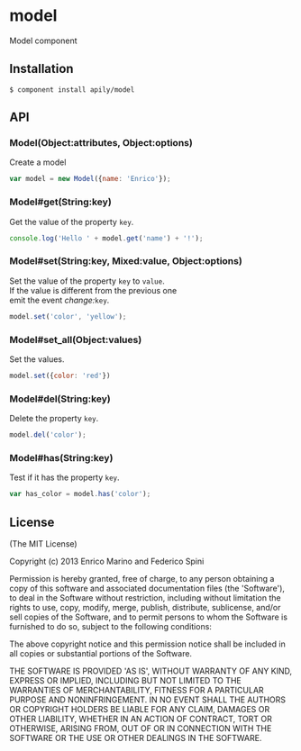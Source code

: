 # model

Model component

## Installation

    $ component install apily/model

## API

### Model(Object:attributes, Object:options)

Create a model

```js
var model = new Model({name: 'Enrico'});
```

### Model#get(String:key)

Get the value of the property `key`.

```js
console.log('Hello ' + model.get('name') + '!');
```

### Model#set(String:key, Mixed:value, Object:options)

Set the value of the property `key` to `value`.  
If the value is different from the previous one   
emit the event *change:*`key`.

```js
model.set('color', 'yellow');
```

### Model#set_all(Object:values)

Set the values.

```js
model.set({color: 'red'})
```

### Model#del(String:key)

Delete the property `key`.

```js
model.del('color');
```

### Model#has(String:key)

Test if it has the property `key`.

```js
var has_color = model.has('color');
```


## License

(The MIT License)

Copyright (c) 2013 Enrico Marino and Federico Spini

Permission is hereby granted, free of charge, to any person obtaining
a copy of this software and associated documentation files (the
'Software'), to deal in the Software without restriction, including
without limitation the rights to use, copy, modify, merge, publish,
distribute, sublicense, and/or sell copies of the Software, and to
permit persons to whom the Software is furnished to do so, subject to
the following conditions:

The above copyright notice and this permission notice shall be
included in all copies or substantial portions of the Software.

THE SOFTWARE IS PROVIDED 'AS IS', WITHOUT WARRANTY OF ANY KIND,
EXPRESS OR IMPLIED, INCLUDING BUT NOT LIMITED TO THE WARRANTIES OF
MERCHANTABILITY, FITNESS FOR A PARTICULAR PURPOSE AND NONINFRINGEMENT.
IN NO EVENT SHALL THE AUTHORS OR COPYRIGHT HOLDERS BE LIABLE FOR ANY
CLAIM, DAMAGES OR OTHER LIABILITY, WHETHER IN AN ACTION OF CONTRACT,
TORT OR OTHERWISE, ARISING FROM, OUT OF OR IN CONNECTION WITH THE
SOFTWARE OR THE USE OR OTHER DEALINGS IN THE SOFTWARE.
